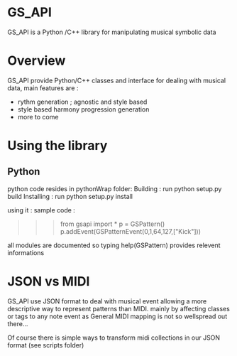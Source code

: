 GS_API
===

GS_API is a Python /C++ library for manipulating musical symbolic data


Overview
==
GS_API provide Python/C++ classes and interface for dealing with musical data, main features are :

* rythm generation ; agnostic and style based
* style based harmony progression generation
* more to come


Using the library
==
Python
-
python code resides in pythonWrap folder:
Building : run python setup.py build
Installing : run python setup.py install

using it :
sample code : 
>>> from gsapi import *
>>> p = GSPattern()
>>> p.addEvent(GSPatternEvent(0,1,64,127,["Kick"]))

all modules are documented so typing help(GSPattern) provides relevent informations



JSON vs MIDI
==
GS_API use JSON format to deal with musical event allowing a more descriptive way to represent patterns than MIDI. mainly by affecting classes or tags to any note event as General MIDI mapping is not so wellspread out there...

Of course there is simple ways to transform midi collections in our JSON format (see scripts folder)



